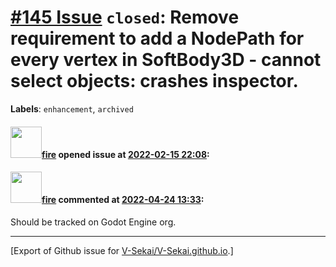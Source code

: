 # [\#145 Issue](https://github.com/V-Sekai/V-Sekai.github.io/issues/145) `closed`: Remove requirement to add a NodePath for every vertex in SoftBody3D - cannot select objects: crashes inspector.
**Labels**: `enhancement`, `archived`


#### <img src="https://avatars.githubusercontent.com/u/32321?u=c2e06a3d2b49a467aa907e54aa259516440267cc&v=4" width="50">[fire](https://github.com/fire) opened issue at [2022-02-15 22:08](https://github.com/V-Sekai/V-Sekai.github.io/issues/145):



#### <img src="https://avatars.githubusercontent.com/u/32321?u=c2e06a3d2b49a467aa907e54aa259516440267cc&v=4" width="50">[fire](https://github.com/fire) commented at [2022-04-24 13:33](https://github.com/V-Sekai/V-Sekai.github.io/issues/145#issuecomment-1107843087):

Should be tracked on Godot Engine org.


-------------------------------------------------------------------------------



[Export of Github issue for [V-Sekai/V-Sekai.github.io](https://github.com/V-Sekai/V-Sekai.github.io).]
